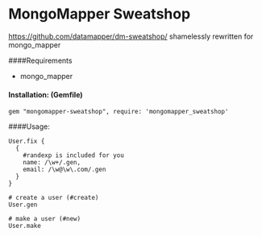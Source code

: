 MongoMapper Sweatshop
====================================================

https://github.com/datamapper/dm-sweatshop/ shamelessly rewritten for mongo_mapper 

####Requirements

* mongo_mapper

#### Installation: (Gemfile)
    gem "mongomapper-sweatshop", require: 'mongomapper_sweatshop'

####Usage:

    User.fix {
      {
        #randexp is included for you
        name: /\w+/.gen,
        email: /\w@\w\.com/.gen
      }
    }

    # create a user (#create)
    User.gen
    
    # make a user (#new)
    User.make
    

